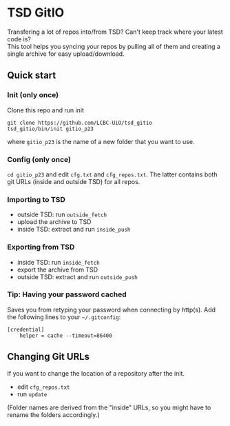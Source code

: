# TSD GitIO

Transfering a lot of repos into/from TSD? Can't keep track where your latest code is?  
This tool helps you syncing your repos by pulling all of them and creating a single archive for easy upload/download.

## Quick start

### Init (only once)

Clone this repo and run init
```
git clone https://github.com/LCBC-UiO/tsd_gitio
tsd_gitio/bin/init gitio_p23
```
where `gitio_p23` is the name of a new folder that you want to use.

### Config (only once)

`cd gitio_p23` and edit `cfg.txt` and `cfg_repos.txt`. The latter contains both git URLs (inside and outside TSD) for all repos.

### Importing to TSD

  * outside TSD: run `outside_fetch`
  * upload the archive to TSD
  * inside TSD: extract and run `inside_push`
  
### Exporting from TSD
  * inside TSD: run `inside_fetch`
  * export the archive from TSD
  * outside TSD: extract and run `outside_push`

### Tip: Having your password cached
Saves you from retyping your password when connecting by http(s).
Add the following lines to your `~/.gitconfig`:
```
[credential]
	helper = cache --timeout=86400
```

## Changing Git URLs

If you want to change the location of a repository after the init.

  * edit `cfg_repos.txt`
  * run `update`

(Folder names are derived from the "inside" URLs, so you might have to rename the folders accordingly.)
